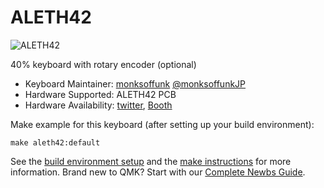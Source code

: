 # ALETH42

![ALETH42](https://i.imgur.com/6hJVBQl.png)

40% keyboard with rotary encoder (optional)

* Keyboard Maintainer: [monksoffunk](https://github.com/monksoffunk/) [@monksoffunkJP](https://twitter.com/monksoffunkJP)
* Hardware Supported: ALETH42 PCB
* Hardware Availability: [twitter](https://twitter.com/monksoffunkJP), [Booth](https://25keys.booth.pm/items/2420095)

Make example for this keyboard (after setting up your build environment):

    make aleth42:default

See the [build environment setup](https://docs.qmk.fm/#/getting_started_build_tools) and the [make instructions](https://docs.qmk.fm/#/getting_started_make_guide) for more information. Brand new to QMK? Start with our [Complete Newbs Guide](https://docs.qmk.fm/#/newbs).
